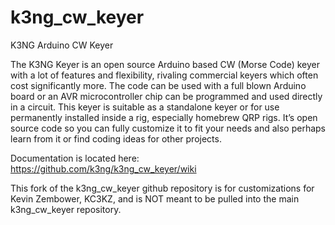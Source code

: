# k3ng_cw_keyer
K3NG Arduino CW Keyer

The K3NG Keyer is an open source Arduino based CW (Morse Code) keyer with a lot of features and flexibility, rivaling commercial keyers which often cost significantly more. The code can be used with a full blown Arduino board or an AVR microcontroller chip can be programmed and used directly in a circuit. This keyer is suitable as a standalone keyer or for use permanently installed inside a rig, especially homebrew QRP rigs. It’s open source code so you can fully customize it to fit your needs and also perhaps learn from it or find coding ideas for other projects.

Documentation is located here:
https://github.com/k3ng/k3ng_cw_keyer/wiki

This fork of the k3ng_cw_keyer github repository is for customizations for Kevin Zembower, KC3KZ, and is NOT meant to be pulled into the main k3ng_cw_keyer repository.
